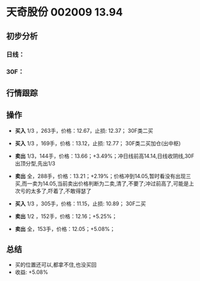 # 天奇股份 002009 13.94
## 初步分析
### 日线：
  
### 30F：
  
## 行情跟踪
  
## 操作
  - **买入** 1/3 ，263手，价格：12.67，止损: 12.37； 30F类二买
  - **买入** 1/3 ，169手，价格：13.12，止损: 12.77； 30F类二买加仓(出中枢)
  - **卖出** 1/3，144手，价格：13.66；+3.49%；冲日线前高14.14,日线收阴线,30F出顶分型,先出1/3
  - **卖出** 全，288手，价格：13.21；+2.19%；价格冲到14.05,暂时看没有出现三买,而一卖为14.05,当前卖出价格判断为二卖,清了,不要了;冲过前高了,可能是上次亏的太多了,吓着了,不敢得瑟了

  - **买入** 1/3 ，305手，价格：11.15，止损: 10.89； 30F二买
  - **卖出** 1/2 ，152手，价格：12.16；+5.25%；
  - **卖出** 全，153手，价格：12.05；+5.08%；

## 总结
  - 买的位置还可以,都拿不住,也没买回
  - 收益: +5.08%